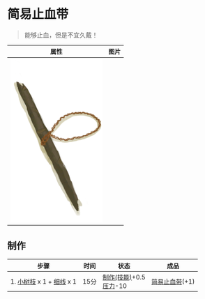 # 简易止血带  
> 能够止血，但是不宜久戴！  
  
  属性  |   图片   
 ----  |  ----:   
   |  ![](Sprite/TourniquetImprovised.png)   
  
## 制作  
步骤  |  时间  |  状态  |  成品  
----  |  ----  |  ----  |  ----  
1. [小树枝](Sticks.md) x 1 + [细线](CordFiber.md) x 1  |  15分  |  [制作(技能)](Skill_Crafting.md)+0.5<br>[压力](Stress.md)-10  |  [简易止血带](TourniquetRustic.md)(+1)  
